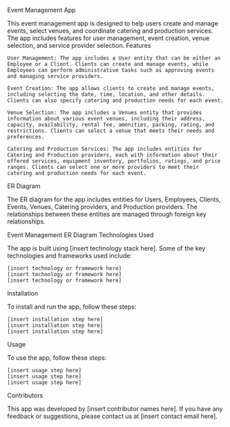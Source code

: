 Event Management App

This event management app is designed to help users create and manage events, select venues, and coordinate catering and production services. The app includes features for user management, event creation, venue selection, and service provider selection.
Features

    User Management: The app includes a User entity that can be either an Employee or a Client. Clients can create and manage events, while Employees can perform administrative tasks such as approving events and managing service providers.

    Event Creation: The app allows clients to create and manage events, including selecting the date, time, location, and other details. Clients can also specify catering and production needs for each event.

    Venue Selection: The app includes a Venues entity that provides information about various event venues, including their address, capacity, availability, rental fee, amenities, parking, rating, and restrictions. Clients can select a venue that meets their needs and preferences.

    Catering and Production Services: The app includes entities for Catering and Production providers, each with information about their offered services, equipment inventory, portfolios, ratings, and price ranges. Clients can select one or more providers to meet their catering and production needs for each event.

ER Diagram

The ER diagram for the app includes entities for Users, Employees, Clients, Events, Venues, Catering providers, and Production providers. The relationships between these entities are managed through foreign key relationships.

Event Management ER Diagram
Technologies Used

The app is built using [insert technology stack here]. Some of the key technologies and frameworks used include:

    [insert technology or framework here]
    [insert technology or framework here]
    [insert technology or framework here]

Installation

To install and run the app, follow these steps:

    [insert installation step here]
    [insert installation step here]
    [insert installation step here]

Usage

To use the app, follow these steps:

    [insert usage step here]
    [insert usage step here]
    [insert usage step here]

Contributors

This app was developed by [insert contributor names here]. If you have any feedback or suggestions, please contact us at [insert contact email here].
